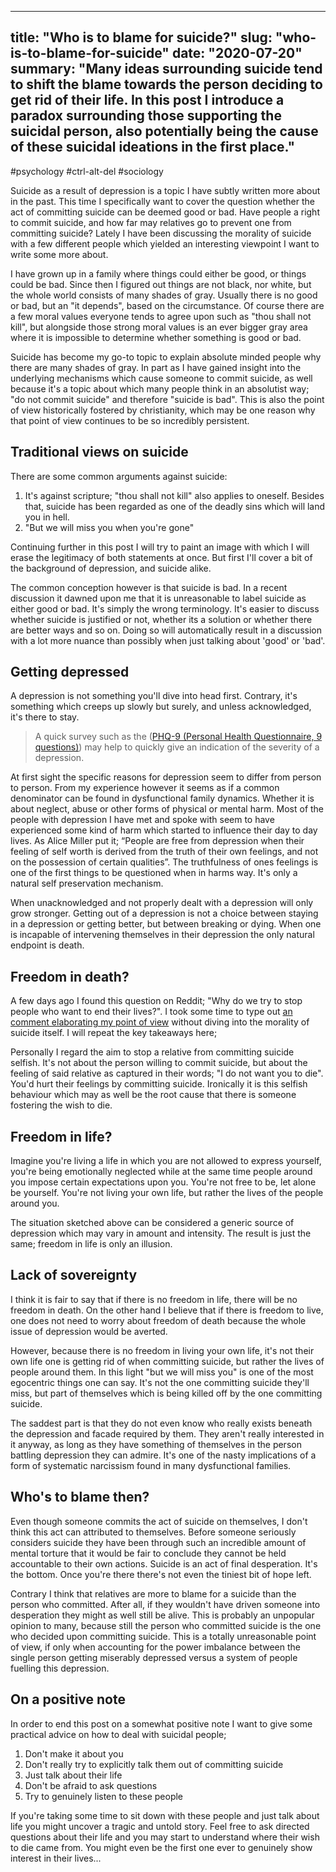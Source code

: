 
---
title: "Who is to blame for suicide?"
slug: "who-is-to-blame-for-suicide"
date: "2020-07-20"
summary: "Many ideas surrounding suicide tend to shift the blame towards the person deciding to get rid of their life. In this post I introduce a paradox surrounding those supporting the suicidal person, also potentially being the cause of these suicidal ideations in the first place."
---

#psychology #ctrl-alt-del #sociology

Suicide as a result of depression is a topic I have subtly written more about in the past. This time I specifically want to cover the question whether the act of committing suicide can be deemed good or bad. Have people a right to commit suicide, and how far may relatives go to prevent one from committing suicide? Lately I have been discussing the morality of suicide with a few different people which yielded an interesting viewpoint I want to write some more about.


I have grown up in a family where things could either be good, or things could be bad. Since then I figured out things are not black, nor white, but the whole world consists of many shades of gray. Usually there is no good or bad, but an "it depends", based on the circumstance. Of course there are a few moral values everyone tends to agree upon such as "thou shall not kill", but alongside those strong moral values is an ever bigger gray area where it is impossible to determine whether something is good or bad.

Suicide has become my go-to topic to explain absolute minded people why there are many shades of gray. In part as I have gained insight into the underlying mechanisms which cause someone to commit suicide, as well because it's a topic about which many people think in an absolutist way; "do not commit suicide" and therefore "suicide is bad". This is also the point of view historically fostered by christianity, which may be one reason why that point of view continues to be so incredibly persistent.


## Traditional views on suicide

There are some common arguments against suicide:

1. It's against scripture; "thou shall not kill" also applies to oneself. Besides that, suicide has been regarded as one of the deadly sins which will land you in hell.
2. "But we will miss you when you're gone"

Continuing further in this post I will try to paint an image with which I will erase the legitimacy of both statements at once. But first I'll cover a bit of the background of depression, and suicide alike.

The common conception however is that suicide is bad. In a recent discussion it dawned upon me that it is unreasonable to label suicide as either good or bad. It's simply the wrong terminology. It's easier to discuss whether suicide is justified or not, whether its a solution or whether there are better ways and so on. Doing so will automatically result in a discussion with a lot more nuance than possibly when just talking about 'good' or 'bad'.


## Getting depressed

A depression is not something you'll dive into head first. Contrary, it's something which creeps up slowly but surely, and unless acknowledged, it's there to stay.

> A quick survey such as the ([PHQ-9 (Personal Health Questionnaire, 9 questions)](https://patient.info/doctor/patient-health-questionnaire-phq-9)) may help to quickly give an indication of the severity of a depression.

At first sight the specific reasons for depression seem to differ from person to person. From my experience however it seems as if a common denominator can be found in dysfunctional family dynamics. Whether it is about neglect, abuse or other forms of physical or mental harm. Most of the people with depression I have met and spoke with seem to have experienced some kind of harm which started to influence their day to day lives. As Alice Miller put it; “People are free from depression when their feeling of self worth is derived from the truth of their own feelings, and not on the possession of certain qualities”. The truthfulness of ones feelings is one of the first things to be questioned when in harms way. It's only a natural self preservation mechanism.

When unacknowledged and not properly dealt with a depression will only grow stronger. Getting out of a depression is not a choice between staying in a depression or getting better, but between breaking or dying. When one is incapable of intervening themselves in their depression the only natural endpoint is death.


## Freedom in death?

A few days ago I found this question on Reddit; "Why do we try to stop people who want to end their lives?". I took some time to type out [an comment elaborating my point of view](https://www.reddit.com/r/morbidquestions/comments/hss2up/why_do_we_try_to_stop_people_who_want_to_end/fycqojf?utm_source=share&utm_medium=web2x) without diving into the morality of suicide itself. I will repeat the key takeaways here;

Personally I regard the aim to stop a relative from committing suicide selfish. It's not about the person willing to commit suicide, but about the feeling of said relative as captured in their words; "I do not want you to die". You'd hurt their feelings by committing suicide. Ironically it is this selfish behaviour which may as well be the root cause that there is someone fostering the wish to die.


## Freedom in life?

Imagine you're living a life in which you are not allowed to express yourself, you're being emotionally neglected while at the same time people around you impose certain expectations upon you. You're not free to be, let alone be yourself. You're not living your own life, but rather the lives of the people around you.

The situation sketched above can be considered a generic source of depression which may vary in amount and intensity. The result is just the same; freedom in life is only an illusion.


## Lack of sovereignty

I think it is fair to say that if there is no freedom in life, there will be no freedom in death. On the other hand I believe that if there is freedom to live, one does not need to worry about freedom of death because the whole issue of depression would be averted.

However, because there is no freedom in living your own life, it's not their own life one is getting rid of when committing suicide, but rather the lives of people around them. In this light "but we will miss you" is one of the most egocentric things one can say. It's not the one committing suicide they'll miss, but part of themselves which is being killed off by the one committing suicide.

The saddest part is that they do not even know who really exists beneath the depression and facade required by them. They aren't really interested in it anyway, as long as they have something of themselves in the person battling depression they can admire. It's one of the nasty implications of a form of systematic narcissism found in many dysfunctional families.


## Who's to blame then?

Even though someone commits the act of suicide on themselves, I don't think this act can attributed to themselves. Before someone seriously considers suicide they have been through such an incredible amount of mental torture that it would be fair to conclude they cannot be held accountable to their own actions. Suicide is an act of final desperation. It's the bottom. Once you're there there's not even the tiniest bit of hope left.

Contrary I think that relatives are more to blame for a suicide than the person who committed. After all, if they wouldn't have driven someone into desperation they might as well still be alive. This is probably an unpopular opinion to many, because still the person who committed suicide is the one who decided upon committing suicide. This is a totally unreasonable point of view, if only when accounting for the power imbalance between the single person getting miserably depressed versus a system of people fuelling this depression.


## On a positive note

In order to end this post on a somewhat positive note I want to give some practical advice on how to deal with suicidal people;

1. Don't make it about you
2. Don't really try to explicitly talk them out of committing suicide
3. Just talk about their life
4. Don't be afraid to ask questions
5. Try to genuinely listen to these people

If you're taking some time to sit down with these people and just talk about life you might uncover a tragic and untold story. Feel free to ask directed questions about their life and you may start to understand where their wish to die came from. You might even be the first one ever to genuinely show interest in their lives...
